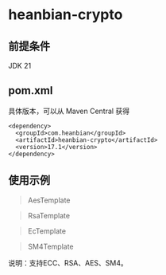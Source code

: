 # heanbian-crypto

## 前提条件

JDK 21

## pom.xml

具体版本，可以从 Maven Central 获得

```
<dependency>
  <groupId>com.heanbian</groupId>
  <artifactId>heanbian-crypto</artifactId>
  <version>17.1</version>
</dependency>
```

## 使用示例


> AesTemplate

> RsaTemplate

> EcTemplate

> SM4Template


说明：支持ECC、RSA、AES、SM4。